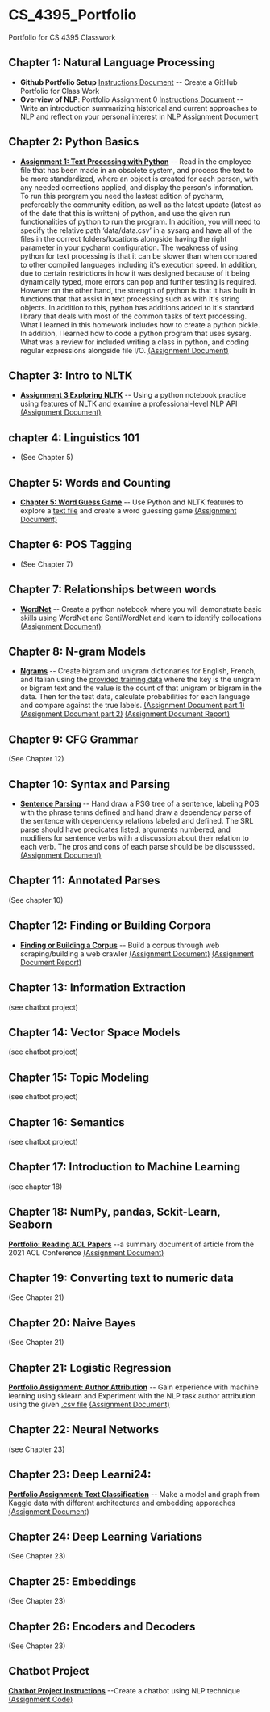 # CS_4395_Portfolio

Portfolio for CS 4395 Classwork

## Chapter 1: Natural Language Processing
- **Github Portfolio Setup** [Instructions Document](https://github.com/LisaBChen/CS_4395_Portfolio/blob/main/4395_github_req.pdf) -- Create a GitHub Portfolio for Class Work 
- **Overview of NLP**: Portfolio Assignment 0 [Instructions Document](https://github.com/LisaBChen/CS_4395_Portfolio/blob/main/4395_port_hw1.pdf) -- Write an introduction summarizing historical and current approaches to NLP and reflect on your personal interest in NLP [Assignment Document](https://github.com/LisaBChen/CS_4395_Portfolio/blob/main/Overview_of_NLP.pdf)
## Chapter 2: Python Basics
- [**Assignment 1: Text Processing with Python**](https://github.com/LisaBChen/CS_4395_Portfolio/blob/main/Portfolio_Component_1.pdf) -- Read in the employee file that has been made in an obsolete system, and process the text to be more standardized, where an object is created for each person, with any needed corrections applied, and display the person's information. To run this prorgram you need the lastest edition of pycharm, prefereably the community edition, as well as the latest update (latest as of the date that this is written) of python, and use the given run functionalities of python to run the program. In addition, you will need to specify the relative path ‘data/data.csv’ in a sysarg and have all of the files in the correct folders/locations alongside having the right parameter in your pycharm configuration. The weakness of using python for text processing is that it can be slower than when compared to other compiled languages including it's execution speed. In addition, due to certain restrictions in how it was designed because of it being dynamically typed, more errors can pop and further testing is required. However on the other hand, the strength of python is that it has built in functions that that assist in text processing such as with it's string objects. In addition to this, python has additions added to it's standard library that deals with most of the common tasks of text processing. What I learned in this homework includes how to create a python pickle. In addition, I learned how to code a python program that uses sysarg. What was a review for included writing a class in python, and coding regular expressions alongside file I/O. [(Assignment Document)](https://github.com/LisaBChen/CS_4395_Portfolio/blob/main/Homework1.py) 
## Chapter 3: Intro to NLTK
- [**Assignment 3 Exploring NLTK**](https://github.com/LisaBChen/CS_4395_Portfolio/blob/main/Portfolio_Assignment_3_Exploring%20NLTK.pdf) -- Using a python notebook practice using features of NLTK and examine a professional-level NLP API [(Assignment Document)](https://github.com/LisaBChen/CS_4395_Portfolio/blob/main/Portfolio_Assignment_3_Exploring_NLTK_Homework.pdf)
## chapter 4: Linguistics 101
- (See Chapter 5)
## Chapter 5: Words and Counting
- [**Chapter 5: Word Guess Game**](https://github.com/LisaBChen/CS_4395_Portfolio/blob/main/Portfolio_Chapter_5.pdf) -- Use Python and NLTK features to explore a [text file](https://github.com/LisaBChen/CS_4395_Portfolio/blob/main/anat19.txt) and create a word guessing game [(Assignment Document)](https://github.com/LisaBChen/CS_4395_Portfolio/blob/main/4395_HW5.py)
## Chapter 6: POS Tagging
- (See Chapter 7)
## Chapter 7: Relationships between words
- [**WordNet**](https://github.com/LisaBChen/CS_4395_Portfolio/blob/main/Portfolio_Ch7_WordNet.pdf) -- Create a python notebook where you will demonstrate basic skills using WordNet and SentiWordNet and learn to identify collocations [(Assignment Document)](https://github.com/LisaBChen/CS_4395_Portfolio/blob/main/4395_HW7.pdf)
## Chapter 8: N-gram Models 
- [**Ngrams**](https://github.com/LisaBChen/CS_4395_Portfolio/blob/main/Portfolio_Ch8_N-grams.pdf) -- Create bigram and unigram dictionaries for English, French, and Italian using the [provided training data](https://github.com/LisaBChen/CS_4395_Portfolio/blob/main/ngram_files.zip) where the key is the unigram or bigram text and the value is the count of that unigram or bigram in the data. Then for the test data, calculate probabilities for each language and compare against the true labels.  [(Assignment Document part 1)](https://github.com/LisaBChen/CS_4395_Portfolio/blob/main/HW8_Part1.py) [(Assignment Document part 2)](https://github.com/LisaBChen/CS_4395_Portfolio/blob/main/HW8_Part2.py) [(Assignment Document Report)](https://github.com/LisaBChen/CS_4395_Portfolio/blob/main/HW8_Narrative.docx)
## Chapter 9: CFG Grammar 
(See Chapter 12)
## Chapter 10: Syntax and Parsing 
- [**Sentence Parsing**](https://github.com/LisaBChen/CS_4395_Portfolio/blob/main/Ch10_Sentence_Parsing.pdf) -- Hand draw a PSG tree of a sentence, labeling POS with the phrase terms defined and hand draw a dependency parse of the sentence with dependency relations labeled and defined. The SRL parse should have predicates listed, arguments numbered, and modifiers for sentence verbs with a discussion about their relation to each verb. The pros and cons of each parse should be be discusssed. [(Assignment Document)](https://github.com/LisaBChen/CS_4395_Portfolio/blob/main/homework10_cs%204395.docx) 
## Chapter 11: Annotated Parses 
(See chapter 10)
## Chapter 12: Finding or Building Corpora 
- [**Finding or Building a Corpus**](https://github.com/LisaBChen/CS_4395_Portfolio/blob/main/Portfolio%20Chapter%2012%20-%20Web%20Crawler.pdf) -- Build a corpus through web scraping/building a web crawler [(Assignment Document)](https://github.com/LisaBChen/CS_4395_Portfolio/blob/main/hw_12.py) [(Assignment Document Report)](https://github.com/LisaBChen/CS_4395_Portfolio/blob/main/HW12_Report.docx)
## Chapter 13: Information Extraction 
(see chatbot project)
## Chapter 14: Vector Space Models 
(see chatbot project)
## Chapter 15: Topic Modeling 
(see chatbot project)
## Chapter 16: Semantics 
(see chatbot project)
## Chapter 17: Introduction to Machine Learning 
(see chapter 18)
## Chapter 18: NumPy, pandas, Sckit-Learn, Seaborn 
[**Portfolio: Reading ACL Papers**](https://github.com/LisaBChen/CS_4395_Portfolio/blob/main/4395%20acl%20hw.pdf) --a summary document of article from the 2021 ACL Conference [(Assignment Document)](https://github.com/LisaBChen/CS_4395_Portfolio/blob/main/cs_4395_ACL_Paper_BZC180000.docx)
## Chapter 19: Converting text to numeric data
(See Chapter 21)
## Chapter 20: Naive Bayes 
(See Chapter 21)
## Chapter 21: Logistic Regression 
[**Portfolio Assignment: Author Attribution**](https://github.com/LisaBChen/CS_4395_Portfolio/blob/main/4395_Federalist%20Papers.pdf) -- Gain experience with machine learning using sklearn and Experiment with the NLP task author attribution using the given [.csv file](https://github.com/LisaBChen/CS_4395_Portfolio/blob/main/federalist.csv) [(Assignment Document)](https://github.com/LisaBChen/CS_4395_Portfolio/blob/main/HWAuthorAttrib.pdf)
## Chapter 22: Neural Networks 
(see Chapter 23)
## Chapter 23: Deep Learni24: 
[**Portfolio Assignment: Text Classification**](https://github.com/LisaBChen/CS_4395_Portfolio/blob/main/Portfolio_Text_Classification.pdf) -- Make a model and graph from Kaggle data with different architectures and embedding apporaches [(Assignment Document)](https://github.com/LisaBChen/CS_4395_Portfolio/blob/main/HWAuthorAttrib.pdf)
## Chapter 24: Deep Learning Variations 
(See Chapter 23)
## Chapter 25: Embeddings 
(See Chapter 23)
## Chapter 26: Encoders and Decoders 
(See Chapter 23)
## Chatbot Project
[**Chatbot Project Instructions**](https://github.com/LisaBChen/CS_4395_Portfolio/blob/main/4395_chatbot.pdf) --Create a chatbot using NLP technique [(Assignment Code)]()
